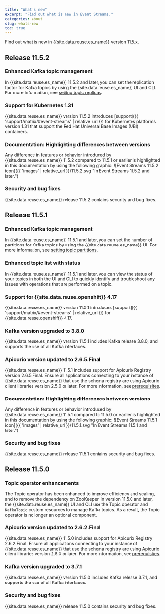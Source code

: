 ```yaml
---
title: "What's new"
excerpt: "Find out what is new in Event Streams."
categories: about
slug: whats-new
toc: true
---
```


Find out what is new in {{site.data.reuse.es_name}} version 11.5.x.


## Release 11.5.2


### Enhanced Kafka topic management

In {{site.data.reuse.es_name}} 11.5.2 and later, you can set the replication factor for Kafka topics by using the {site.data.reuse.es_name}} UI and CLI. For more information, see [setting topic replicas](../../getting-started/managing-topics/#setting-topic-replicas).

### Support for Kubernetes 1.31

{{site.data.reuse.es_name}} version 11.5.2 introduces [support]({{ 'support/matrix/#event-streams' | relative_url }}) for Kubernetes platforms version 1.31 that support the Red Hat Universal Base Images (UBI) containers.

### Documentation: Highlighting differences between versions

Any difference in features or behavior introduced by {{site.data.reuse.es_name}} 11.5.2 compared to 11.5.1 or earlier is highlighted in this documentation by using the following graphic: ![Event Streams 11.5.2 icon]({{ 'images' | relative_url }}/11.5.2.svg "In Event Streams 11.5.2 and later.")

### Security and bug fixes

{{site.data.reuse.es_name}} release 11.5.2 contains security and bug fixes.

## Release 11.5.1

### Enhanced Kafka topic management

In {{site.data.reuse.es_name}} 11.5.1 and later, you can set the number of partitions for Kafka topics by using the {{site.data.reuse.es_name}} UI. For more information, see [setting topic partitions](../../getting-started/managing-topics/#setting-topic-partitions).

### Enhanced topic list with status

In {{site.data.reuse.es_name}} 11.5.1 and later, you can view the status of your topics in both the UI and CLI to quickly identify and troubleshoot any issues with operations that are performed on a topic.

### Support for {{site.data.reuse.openshift}} 4.17

{{site.data.reuse.es_name}} version 11.5.1 introduces [support]({{ 'support/matrix/#event-streams' | relative_url }}) for {{site.data.reuse.openshift}} 4.17.

### Kafka version upgraded to 3.8.0

{{site.data.reuse.es_name}} version 11.5.1 includes Kafka release 3.8.0, and supports the use of all Kafka interfaces.

### Apicurio version updated to 2.6.5.Final

{{site.data.reuse.es_name}} 11.5.1 includes support for Apicurio Registry version 2.6.5.Final. Ensure all applications connecting to your instance of {{site.data.reuse.es_name}} that use the schema registry are using Apicurio client libraries version 2.5.0 or later. For more information, see [prerequisites](../../installing/prerequisites#schema-requirements).

### Documentation: Highlighting differences between versions

Any difference in features or behavior introduced by {{site.data.reuse.es_name}} 11.5.1 compared to 11.5.0 or earlier is highlighted in this documentation by using the following graphic: ![Event Streams 11.5.1 icon]({{ 'images' | relative_url }}/11.5.1.svg "In Event Streams 11.5.1 and later.")

### Security and bug fixes

{{site.data.reuse.es_name}} release 11.5.1 contains security and bug fixes.

## Release 11.5.0

### Topic operator enhancements

The Topic operator has been enhanced to improve efficiency and scaling, and to remove the dependency on ZooKeeper. In version 11.5.0 and later, the {{site.data.reuse.es_name}} UI and CLI use the Topic operator and `KafkaTopic` custom resources to manage Kafka topics. As a result, the Topic operator is no longer an optional component.

### Apicurio version updated to 2.6.2.Final

{{site.data.reuse.es_name}} 11.5.0 includes support for Apicurio Registry 2.6.2.Final. Ensure all applications connecting to your instance of {{site.data.reuse.es_name}} that use the schema registry are using Apicurio client libraries version 2.5.0 or later. For more information, see [prerequisites](../../installing/prerequisites#schema-requirements).

### Kafka version upgraded to 3.7.1

{{site.data.reuse.es_name}} version 11.5.0 includes Kafka release 3.7.1, and supports the use of all Kafka interfaces.

### Security and bug fixes

{{site.data.reuse.es_name}} release 11.5.0 contains security and bug fixes.

